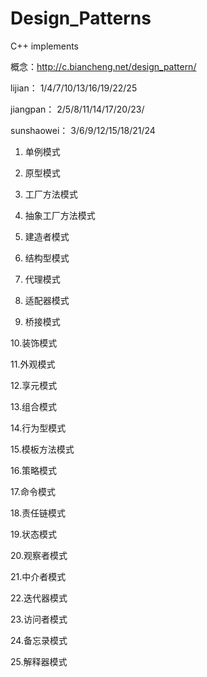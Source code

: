 # Design_Patterns
C++ implements

概念：http://c.biancheng.net/design_pattern/

lijian：     1/4/7/10/13/16/19/22/25

jiangpan：   2/5/8/11/14/17/20/23/

sunshaowei： 3/6/9/12/15/18/21/24

1. 单例模式

2. 原型模式

3. 工厂方法模式

4. 抽象工厂方法模式

5. 建造者模式

6. 结构型模式

7. 代理模式

8. 适配器模式

9. 桥接模式

10.装饰模式

11.外观模式

12.享元模式

13.组合模式

14.行为型模式

15.模板方法模式

16.策略模式

17.命令模式

18.责任链模式

19.状态模式

20.观察者模式

21.中介者模式

22.迭代器模式

23.访问者模式

24.备忘录模式

25.解释器模式





